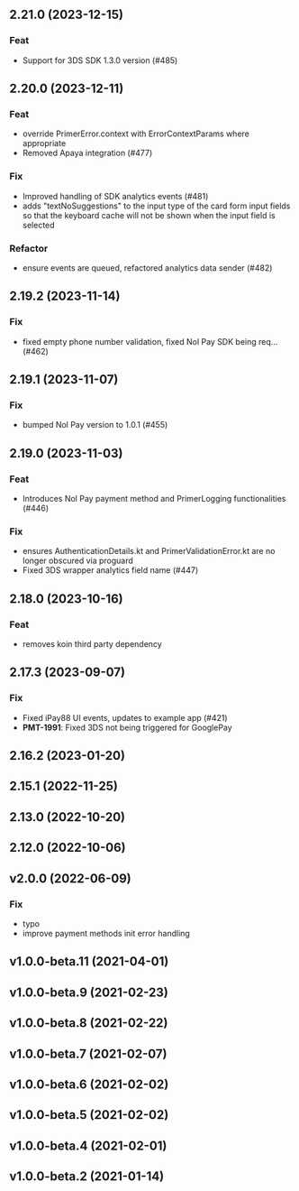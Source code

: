 ## 2.21.0 (2023-12-15)

### Feat

- Support for 3DS SDK 1.3.0 version (#485)

## 2.20.0 (2023-12-11)

### Feat

- override PrimerError.context with ErrorContextParams where appropriate
- Removed Apaya integration (#477)

### Fix

- Improved handling of SDK analytics events (#481)
- adds "textNoSuggestions" to the input type of the card form input fields so that the keyboard cache will not be shown when the input field is selected

### Refactor

- ensure events are queued, refactored analytics data sender (#482)

## 2.19.2 (2023-11-14)

### Fix

- fixed empty phone number validation, fixed Nol Pay SDK being req… (#462)

## 2.19.1 (2023-11-07)

### Fix

- bumped Nol Pay version to 1.0.1 (#455)

## 2.19.0 (2023-11-03)

### Feat

- Introduces Nol Pay payment method and PrimerLogging functionalities (#446)

### Fix

- ensures AuthenticationDetails.kt and PrimerValidationError.kt are no longer obscured via proguard
- Fixed 3DS wrapper analytics field name (#447)

## 2.18.0 (2023-10-16)

### Feat

- removes koin third party dependency

## 2.17.3 (2023-09-07)

### Fix

- Fixed iPay88 UI events, updates to example app (#421)
- **PMT-1991**: Fixed 3DS not being triggered for GooglePay

## 2.16.2 (2023-01-20)

## 2.15.1 (2022-11-25)

## 2.13.0 (2022-10-20)

## 2.12.0 (2022-10-06)

## v2.0.0 (2022-06-09)

### Fix

- typo
- improve payment methods init error handling

## v1.0.0-beta.11 (2021-04-01)

## v1.0.0-beta.9 (2021-02-23)

## v1.0.0-beta.8 (2021-02-22)

## v1.0.0-beta.7 (2021-02-07)

## v1.0.0-beta.6 (2021-02-02)

## v1.0.0-beta.5 (2021-02-02)

## v1.0.0-beta.4 (2021-02-01)

## v1.0.0-beta.2 (2021-01-14)

